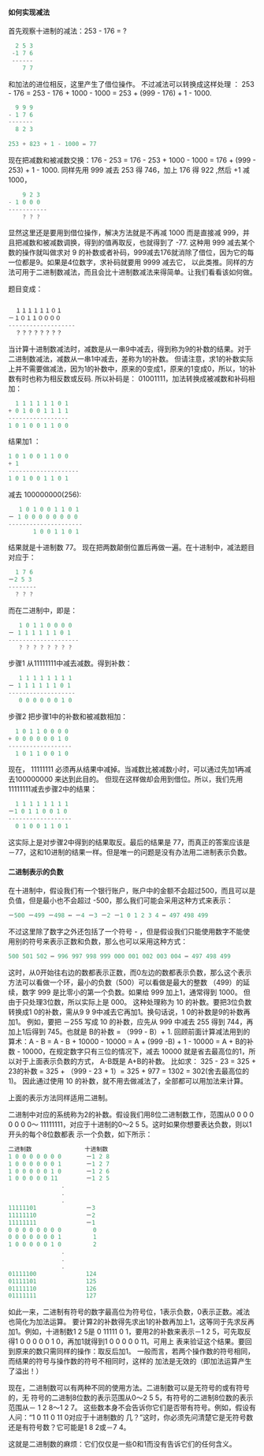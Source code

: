 #### 如何实现减法

首先观察十进制的减法：253 - 176 = ?

```C
  2 5 3 
 -1 7 6
 ------
    7 7
```
和加法的进位相反，这里产生了借位操作。
不过减法可以转换成这样处理 ： 253 - 176 = 253 - 176 + 1000 - 1000 = 253 + (999 - 176) + 1 - 1000.

```C
  9 9 9
- 1 7 6
-------
  8 2 3
  
253 + 823 + 1 - 1000 = 77
```

现在把减数和被减数交换：176 - 253 = 176 - 253 + 1000 - 1000 = 176 + (999 - 253) + 1 - 1000.
同样先用 999 减去 253 得 746，加上 176 得 922 ,然后 +1 减 1000，

```C
    9 2 3
- 1 0 0 0 
-----------
    ? ? ?
```

显然这里还是要用到借位操作，解决方法就是不再减 1000 而是直接减 999，并且把减数和被减数调换，得到的值再取反，也就得到了 -77.
这种用 999 减去某个数的操作就叫做求对 9 的补数或者补码，999减去176就消除了借位，因为它的每一位都是9。如果是4位数字，求补码就要用 9999 减去它，
以此类推。同样的方法可用于二进制数减法，而且会比十进制数减法来得简单。让我们看看该如何做。

题目变成：

```C

  １１１１１１０１
－１０１１００００
-------------------
  ？？？？？？？？

```

当计算十进制数减法时，减数是从一串9中减去，得到称为9的补数的结果。对于二进制数减法，减数从一串1中减去，差称为1的补数。
但请注意，求1的补数实际上并不需要做减法，因为1的补数中，原来的0变成1，原来的1变成0，所以，1的补数有时也称为相反数或反码.
所以补码是： 01001111，加法转换成被减数和补码相加：

```C
  1 1 1 1 1 1 0 1
+ 0 1 0 0 1 1 1 1
-----------------
1 0 1 0 0 1 1 0 0
```

结果加1 ：

```C
1 0 1 0 0 1 1 0 0
+ 1
--------------------
1 0 1 0 0 1 1 0 1
```

减去 100000000(256):

```C
   1 0 1 0 0 1 1 0 1
－ 1 0 0 0 0 0 0 0 0
---------------------
       1 0 0 1 1 0 1
```

结果就是十进制数 77。
现在把两数颠倒位置后再做一遍。在十进制中，减法题目对应于：

```C
  1 7 6
－2 5 3
--------
  ? ? ?
```

而在二进制中，即是：

```C
   1 0 1 1 0 0 0 0
－ 1 1 1 1 1 1 0 1
--------------------
   ? ? ? ? ? ? ? ?
```

步骤1 从11111111中减去减数。得到补数：

```C
   1 1 1 1 1 1 1 1
－ 1 1 1 1 1 1 0 1
-------------------
   0 0 0 0 0 0 1 0
```

步骤2 把步骤1中的补数和被减数相加：

```C
  1 0 1 1 0 0 0 0
+ 0 0 0 0 0 0 1 0
------------------
  1 0 1 1 0 0 1 0
```

现在， 11111111 必须再从结果中减掉。当减数比被减数小时，可以通过先加1再减去100000000 来达到此目的。
但现在这样做却会用到借位。所以，我们先用11111111减去步骤2中的结果：

```C
  1 1 1 1 1 1 1 1
－1 0 1 1 0 0 1 0
------------------
  0 1 0 0 1 1 0 1
```

这实际上是对步骤2中得到的结果取反。最后的结果是 77，而真正的答案应该是 －77，这和10进制的结果一样。但是唯一的问题是没有办法用二进制表示负数。

#### 二进制表示的负数

在十进制中，假设我们有一个银行账户，账户中的金额不会超过500，而且可以是负值，但是最小也不会超过 -500，那么我们可能会采用这种方式来表示：

```C
－500 －499 －498 ⋯ －4 －3 －2 －1 0 1 2 3 4 ⋯ 497 498 499
```
不过这里除了数字之外还包括了一个符号 - ，但是假设我们只能使用数字不能使用别的符号来表示正数和负数，那么也可以采用这种方式：

```C
500 501 502 ⋯ 996 997 998 999 000 001 002 003 004 ⋯ 497 498 499
```

这时，从0开始往右边的数都表示正数，而0左边的数都表示负数，那么这个表示方法可以看做一个环，最小的负数（500）可以看做是最大的整数
（499）的延续，数字 999 是比零小的第一个负数。如果给 999 加上1，通常得到 1000。 但由于只处理3位数，所以实际上是 000。
这种处理称为 10 的补数。要把3位负数转换成1 0的补数，需从9 9 9中减去它再加1。换句话说，1 0的补数是9的补数再加1。
例如，要把 －255 写成 10 的补数，应先从 999 中减去 255 得到 744，再加上1后得到 745。也就是 B的补数 = （999 - B）+ 1.
回顾前面计算减法用到的算术：A - B = A - B + 10000 - 10000 = A + (999 -B) + 1 - 10000 = A + B的补数 - 10000，在规定数字只有三位的情况下，减去
10000 就是省去最高位的1，所以对于上面表示负数的方式， A-B既是 A+B的补数。
比如求： 325 - 23 = 325 + 23的补数 = 325 + （999 - 23 + 1）= 325 + 977 = 1302 = 302(舍去最高位的1)。
因此通过使用 10 的补数，就不用去做减法了，全部都可以用加法来计算。

上面的表示方法同样适用二进制。

二进制中对应的系统称为2的补数。假设我们用8位二进制数工作，范围从0 0 0 0 0 0 0 0～
11111111，对应于十进制的0～2 5 5。这时如果你想要表达负数，则以1开头的每个8位数都表
示一个负数，如下所示：

```C
二进制数               十进制数
1 0 0 0 0 0 0 0       －1 2 8
1 0 0 0 0 0 0 1       －1 2 7
1 0 0 0 0 0 1 0       －1 2 6
1 0 0 0 0 0 11        －1 2 5
               .
               .
               .
11111101              －3
11111110              －2
11111111              －1
0 0 0 0 0 0 0 0         0
0 0 0 0 0 0 0 1         1
1 0 0 0 0 0 1 0         2 
               .
               .
               .
01111100              124
01111101              125
01111110              126
01111111              127
```

如此一来，二进制有符号的数字最高位为符号位，1表示负数，0表示正数。减法也简化为加法运算。
要计算2的补数得先求出1的补数再加上1，这等同于先求反再加1。例如，十进制数1 2 5是
0 11111 0 1，要用2的补数来表示－1 2 5，可先取反得1 0 0 0 0 0 1 0，再加1就得到1 0 0 0 0 0 11。可用上
表来验证这个结果。要回到原来的数只需同样的操作：取反后加1。
一般而言，若两个操作数的符号相同，而结果的符号与操作数的符号不相同时，这样的
加法是无效的（即加法运算产生了溢出！）

现在，二进制数可以有两种不同的使用方法。二进制数可以是无符号的或有符号的，无
符号的二进制8位数的表示范围从0～2 5 5，有符号的二进制8位数的表示范围从－ 1 2 8～1 2 7。
这些数本身不会告诉你它们是否带有符号。例如，假设有人问：“1 0 11 0 11 0对应于十进制数的
几？”这时，你必须先问清楚它是无符号数还是有符号数？它可能是1 8 2或－7 4。

这就是二进制数的麻烦：它们仅仅是一些0和1而没有告诉它们的任何含义。
